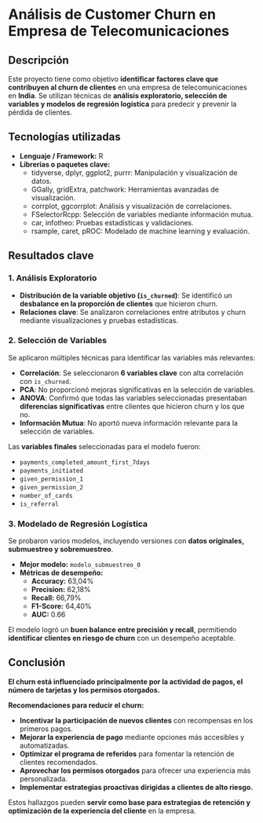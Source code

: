 # Análisis de Customer Churn en Empresa de Telecomunicaciones

## Descripción  
Este proyecto tiene como objetivo **identificar factores clave que contribuyen al churn de clientes** en una empresa de telecomunicaciones en **India**. Se utilizan técnicas de **análisis exploratorio, selección de variables y modelos de regresión logística** para predecir y prevenir la pérdida de clientes.

## Tecnologías utilizadas  
- **Lenguaje / Framework:** R  
- **Librerías o paquetes clave:**  
  - tidyverse, dplyr, ggplot2, purrr: Manipulación y visualización de datos.  
  - GGally, gridExtra, patchwork: Herramientas avanzadas de visualización.  
  - corrplot, ggcorrplot: Análisis y visualización de correlaciones.  
  - FSelectorRcpp: Selección de variables mediante información mutua.  
  - car, infotheo: Pruebas estadísticas y validaciones.  
  - rsample, caret, pROC: Modelado de machine learning y evaluación.  

## Resultados clave  

### **1. Análisis Exploratorio**  
- **Distribución de la variable objetivo (`is_churned`)**: Se identificó un **desbalance en la proporción de clientes** que hicieron churn.  
- **Relaciones clave**: Se analizaron correlaciones entre atributos y churn mediante visualizaciones y pruebas estadísticas.  

### **2. Selección de Variables**  
Se aplicaron múltiples técnicas para identificar las variables más relevantes:

- **Correlación**: Se seleccionaron **6 variables clave** con alta correlación con `is_churned`.  
- **PCA**: No proporcionó mejoras significativas en la selección de variables.  
- **ANOVA**: Confirmó que todas las variables seleccionadas presentaban **diferencias significativas** entre clientes que hicieron churn y los que no.  
- **Información Mutua**: No aportó nueva información relevante para la selección de variables.  

Las **variables finales** seleccionadas para el modelo fueron:

- `payments_completed_amount_first_7days`
- `payments_initiated`
- `given_permission_1`
- `given_permission_2`
- `number_of_cards`
- `is_referral`

### **3. Modelado de Regresión Logística**  
Se probaron varios modelos, incluyendo versiones con **datos originales, submuestreo y sobremuestreo**.

- **Mejor modelo:** `modelo_submuestreo_0`  
- **Métricas de desempeño:**  
  - **Accuracy:** 63,04%  
  - **Precision:** 62,18%  
  - **Recall:** 66,79%  
  - **F1-Score:** 64,40%  
  - **AUC:** 0.66  

El modelo logró un **buen balance entre precisión y recall**, permitiendo **identificar clientes en riesgo de churn** con un desempeño aceptable.  

## Conclusión  
 **El churn está influenciado principalmente por la actividad de pagos, el número de tarjetas y los permisos otorgados.**  

 **Recomendaciones para reducir el churn:**  
- **Incentivar la participación de nuevos clientes** con recompensas en los primeros pagos.  
- **Mejorar la experiencia de pago** mediante opciones más accesibles y automatizadas.  
- **Optimizar el programa de referidos** para fomentar la retención de clientes recomendados.  
- **Aprovechar los permisos otorgados** para ofrecer una experiencia más personalizada.  
- **Implementar estrategias proactivas dirigidas a clientes de alto riesgo.**  

Estos hallazgos pueden **servir como base para estrategias de retención y optimización de la experiencia del cliente** en la empresa. 
